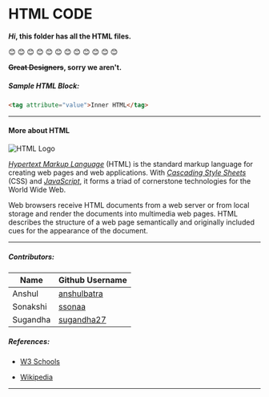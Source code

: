 # HTML CODE 

***Hi*, this folder has all the HTML files.**

:blush:  :blush:  :blush:  :blush:  :blush:  :blush:  :blush:  :blush:  :blush:  :blush:  :blush:  :blush:

**~~Great Designers~~, sorry we aren't.** 

##### Sample HTML Block:

```HTML
<tag attribute="value">Inner HTML</tag>
```

---

#### More about HTML

![HTML Logo](https://upload.wikimedia.org/wikipedia/commons/thumb/8/80/HTML5_logo_resized.svg/170px-HTML5_logo_resized.svg.png)

[*Hypertext Markup Language*](https://en.wikipedia.org/wiki/HTML "Link to HTML") (HTML) is the standard markup language for creating web pages and web applications. With [*Cascading Style Sheets*](https://en.wikipedia.org/wiki/Cascading_Style_Sheets "Link to CSS") (CSS) and [*JavaScript*](https://en.wikipedia.org/wiki/JavaScript "Link to JavaScript"), it forms a triad of cornerstone technologies for the World Wide Web.

Web browsers receive HTML documents from a web server or from local storage and render the documents into multimedia web pages. HTML describes the structure of a web page semantically and originally included cues for the appearance of the document.

---

##### Contributors:

| Name       | Github Username |
|------------|-----------------|
| Anshul     | [anshulbatra](https://github.com/anshulbatra "Link to Anshul's Github profile")|
| Sonakshi   | [ssonaa](https://github.com/ssonaa "Link to Sona's Github profile")            |
| Sugandha   | [sugandha27](https://github.com/sugandha27 "Link to Sugandha's Github profile")|

##### References:
* [W3 Schools](https://www.w3schools.com/html/)
- [Wikipedia](https://en.wikipedia.org/wiki/HTML)

---


